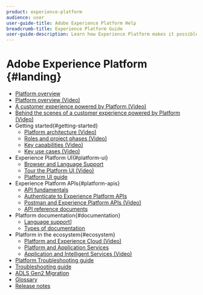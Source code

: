 ```yaml
---
product: experience-platform
audience: user
user-guide-title: Adobe Experience Platform Help
breadcrumb-title: Experience Platform Guide
user-guide-description: Learn how Experience Platform makes it possible to deliver personalized experiences to your customers in real-time.
---
```


# Adobe Experience Platform {#landing}

* [Platform overview](home.md)
* [Platform overview (Video)](get-started.md)
* [A customer experience powered by Platform (Video)](/help/intro-to-platform/a-customer-experience-powered-by-experience-platform.md)
* [Behind the scenes of a customer experience powered by Platform (Video)](/help/intro-to-platform/behind-the-scenes-a-customer-experience-powered-by-experience-platform.md)
* Getting started{#getting-started}
  * [Platform architecture (Video)](/help/intro-to-platform/basic-architecture.md)
  * [Roles and project phases (Video)](/help/intro-to-platform/roles-and-project-phases.md)
  * [Key capabilities (Video)](/help/intro-to-platform/key-capabilities.md)
  * [Key use cases (Video)](/help/intrto-platform/key-use-cases.md)
* Experience Platform UI{#platform-ui}
  * [Browser and Language Support](NEW-DOC)
  * [Tour the Platform UI (Video)](/help/intro-to-platform/interface-tour.md)
  * [Platform UI guide](WIP-DOC)
* Experience Platform APIs{#platform-apis}
  * [API fundamentals](api-fundamentals.md)
  * [Authenticate to Experience Platform APIs]()
  * [Postman and Experience Platform APIs (Video)](/help/apis/postman.md)
  * [API reference documents](https://www.adobe.io/apis/experienceplatform/home/api-reference.html)
* Platform documentation{#documentation}
  * [Language support](NEW-DOC)]
  * [Types of documentation](documentation/overview.md)
* Platform in the ecosystem{#ecosystem}
  * [Platform and Experience Cloud (Video)](https://experienceleague.corp.adobe.com/docs/platform-learn/tutorials/intro-to-platform/integrations-with-experience-cloud-applications.html?lang=en)
  * [Platform and Application Services]()
  * [Application and Intelligent Services (Video)](/help/intro-to-platform/application-and-intelligent-services.md)
* [Platform Troubleshooting guide](troubleshooting.md)
* [Troubleshooting guide](troubleshooting.md)
* [ADLS Gen2 Migration](adls2-gen2-migration.md)
* [Glossary](glossary.md)
* [Release notes](https://docs.adobe.com/content/help/en/experience-platform/release-notes/latest.html)


